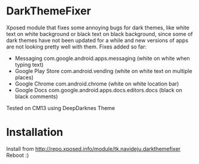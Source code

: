 # DarkThemeFixer
Xposed module that fixes some annoying bugs for dark themes, like white text on white background or black text on black background, since some of dark themes have not been updated for a while and new versions of apps are not looking pretty well with them.
Fixes added so far:

* Messaging com.google.android.apps.messaging (white on white when typing text)
* Google Play Store com.android.vending (white on white text on multiple places)
* Google Chrome com.android.chrome (white on white location bar)
* Google Docs com.google.android.apps.docs.editors.docs (black on black comments)

Tested on CM13 using DeepDarknes Theme

# Installation
Install from http://repo.xposed.info/module/tk.navideju.darkthemefixer
Reboot :)
